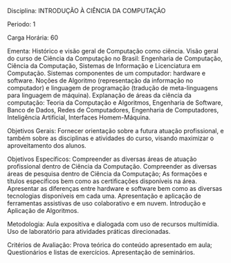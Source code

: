 Disciplina: INTRODUÇÃO À CIÊNCIA DA COMPUTAÇÃO

Periodo: 1

Carga Horária: 60
 
Ementa:
    Histórico e visão geral de Computação como ciência. Visão geral do curso de Ciência da Computação no Brasil: Engenharia de Computação, Ciência da Computação, Sistemas de Informação e Licenciatura em Computação. Sistemas componentes de um computador: hardware e software. Noções de Algoritmo (representação da informação no computador) e linguagem de programação (tradução de meta-linguagens para linguagem de máquina). Explanação de áreas da ciência da computação: Teoria da Computação e Algoritmos, Engenharia de Software, Banco de Dados, Redes de Computadores, Engenharia de Computadores, Inteligência Artificial, Interfaces Homem-Máquina.
 
Objetivos Gerais:
    Fornecer orientação sobre a futura atuação profissional, e também sobre as disciplinas e atividades do curso, visando maximizar o aproveitamento dos alunos.
 
Objetivos Específicos:
    Compreender as diversas áreas de atuação profissional dentro de Ciência da Computação. Compreender as diversas áreas de pesquisa dentro de Ciência da Computação; As formações e títulos específicos bem como as certificações disponíveis na área. Apresentar as diferenças entre hardware e software bem como as diversas tecnologias disponíveis em cada uma. Apresentação e aplicação de ferramentas assistivas de uso colaborativo e em nuvem. Introdução e Aplicação de Algoritmos.
 
Metodologia:
    Aula expositiva e dialogada com uso de recursos multimídia. Uso de laboratório para atividades práticas direcionadas.
 
Critérios de Avaliação:
    Prova teórica do conteúdo apresentado em aula; Questionários e listas de exercícios. Apresentação de seminários.
